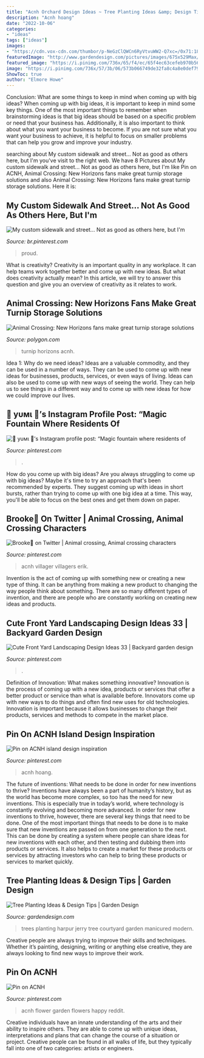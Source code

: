 ```yaml
---
title: "Acnh Orchard Design Ideas ~ Tree Planting Ideas &amp; Design Tips"
description: "Acnh hoang"
date: "2022-10-06"
categories:
- "ideas"
tags: ["ideas"]
images:
- "https://cdn.vox-cdn.com/thumbor/p-NeGzClQWCn6RyVtvuWW2-Q7xc=/0x71:1800x1013/fit-in/1200x630/cdn.vox-cdn.com/uploads/chorus_asset/file/19873727/turnip.jpg"
featuredImage: "http://www.gardendesign.com/pictures/images/675x529Max/site_3/modern-courtyard-manicured-trees-garden-design_11227.jpg"
featured_image: "https://i.pinimg.com/736x/65/f4/ec/65f4ec63cefeb970b5658e4b4e1be574.jpg"
image: "https://i.pinimg.com/736x/57/3b/06/573b066749de32fa8c4a8e0def79c94c.jpg"
ShowToc: true
author: "Elmore Howe"
---
```



Conclusion: What are some things to keep in mind when coming up with big ideas?
When coming up with big ideas, it is important to keep in mind some key things. One of the most important things to remember when brainstorming ideas is that big ideas should be based on a specific problem or need that your business has. Additionally, it is also important to think about what you want your business to become. If you are not sure what you want your business to achieve, it is helpful to focus on smaller problems that can help you grow and improve your industry.

	

		
searching about My custom sidewalk and street... Not as good as others here, but I&#039;m you've visit to the right web. We have 8 Pictures about My custom sidewalk and street... Not as good as others here, but I&#039;m like Pin on ACNH, Animal Crossing: New Horizons fans make great turnip storage solutions and also Animal Crossing: New Horizons fans make great turnip storage solutions. Here it is:
		
    
## My Custom Sidewalk And Street... Not As Good As Others Here, But I&#039;m

<img loading=lazy src="https://i.pinimg.com/736x/65/f4/ec/65f4ec63cefeb970b5658e4b4e1be574.jpg" onerror="this.onerror=null;this.src='https://tse4.mm.bing.net/th?id=OIP.Dg7J56PAdb1a1Y6tQlv7OgHaEK&amp;pid=15.1';" alt="My custom sidewalk and street... Not as good as others here, but I&#039;m">

_Source: br.pinterest.com_

>proud. 

	

What is creativity?
Creativity is an important quality in any workplace. It can help teams work together better and come up with new ideas. But what does creativity actually mean? In this article, we will try to answer this question and give you an overview of creativity as it relates to work.

    
## Animal Crossing: New Horizons Fans Make Great Turnip Storage Solutions

<img loading=lazy src="https://cdn.vox-cdn.com/thumbor/p-NeGzClQWCn6RyVtvuWW2-Q7xc=/0x71:1800x1013/fit-in/1200x630/cdn.vox-cdn.com/uploads/chorus_asset/file/19873727/turnip.jpg" onerror="this.onerror=null;this.src='https://tse1.mm.bing.net/th?id=OIP.7fzDzLtfB1yNC8iRhsfauwHaD4&amp;pid=15.1';" alt="Animal Crossing: New Horizons fans make great turnip storage solutions">

_Source: polygon.com_

>turnip horizons acnh. 

	

Idea 1: Why do we need ideas?
Ideas are a valuable commodity, and they can be used in a number of ways. They can be used to come up with new ideas for businesses, products, services, or even ways of living. Ideas can also be used to come up with new ways of seeing the world. They can help us to see things in a different way and to come up with new ideas for how we could improve our lives.

    
## 💖 уυмι 💖’s Instagram Profile Post: “Magic Fountain Where Residents Of

<img loading=lazy src="https://i.pinimg.com/736x/57/3b/06/573b066749de32fa8c4a8e0def79c94c.jpg" onerror="this.onerror=null;this.src='https://tse1.mm.bing.net/th?id=OIP.X9xOZDuY2VSDUOI7gFEwLAHaFj&amp;pid=15.1';" alt="💖 уυмι 💖’s Instagram profile post: “Magic fountain where residents of">

_Source: pinterest.com_

>. 

	

How do you come up with big ideas?
Are you always struggling to come up with big ideas? Maybe it's time to try an approach that's been recommended by experts. They suggest coming up with ideas in short bursts, rather than trying to come up with one big idea at a time. This way, you'll be able to focus on the best ones and get them down on paper.

    
## Brooke🍄 On Twitter | Animal Crossing, Animal Crossing Characters

<img loading=lazy src="https://i.pinimg.com/736x/3f/1f/7a/3f1f7a12e20fa3ca06ecba2e365e0525.jpg" onerror="this.onerror=null;this.src='https://tse2.mm.bing.net/th?id=OIP.RyJX8hYH7li0RRJIICqPzAHaEK&amp;pid=15.1';" alt="Brooke🍄 on Twitter | Animal crossing, Animal crossing characters">

_Source: pinterest.com_

>acnh villager villagers erik. 

	

Invention is the act of coming up with something new or creating a new type of thing. It can be anything from making a new product to changing the way people think about something. There are so many different types of invention, and there are people who are constantly working on creating new ideas and products.

    
## Cute Front Yard Landscaping Design Ideas 33 | Backyard Garden Design

<img loading=lazy src="https://i.pinimg.com/736x/26/10/c6/2610c69ddb384c6c0a89c598406cd01f.jpg" onerror="this.onerror=null;this.src='https://tse4.mm.bing.net/th?id=OIP.bi8uzvsDovkQ2ld0NC-s3gHaLE&amp;pid=15.1';" alt="Cute Front Yard Landscaping Design Ideas 33 | Backyard garden design">

_Source: pinterest.com_

>. 

	

Definition of Innovation: What makes something innovative?
Innovation is the process of coming up with a new idea, products or services that offer a better product or service than what is available before. Innovators come up with new ways to do things and often find new uses for old technologies. Innovation is important because it allows businesses to change their products, services and methods to compete in the market place.

    
## Pin On ACNH Island Design Inspiration

<img loading=lazy src="https://i.pinimg.com/736x/3b/b5/45/3bb54512c71e3e40a21921039fad0668.jpg" onerror="this.onerror=null;this.src='https://tse2.mm.bing.net/th?id=OIP.RdwYZh_89z704USKo8nfKQHaEK&amp;pid=15.1';" alt="Pin on ACNH island design inspiration">

_Source: pinterest.com_

>acnh hoang. 

	

The future of inventions: What needs to be done in order for new inventions to thrive?
Inventions have always been a part of humanity’s history, but as the world has become more complex, so too has the need for new inventions. This is especially true in today’s world, where technology is constantly evolving and becoming more advanced. In order for new inventions to thrive, however, there are several key things that need to be done. 
One of the most important things that needs to be done is to make sure that new inventions are passed on from one generation to the next. This can be done by creating a system where people can share ideas for new inventions with each other, and then testing and dubbing them into products or services. It also helps to create a market for these products or services by attracting investors who can help to bring these products or services to market quickly.

    
## Tree Planting Ideas &amp; Design Tips | Garden Design

<img loading=lazy src="http://www.gardendesign.com/pictures/images/675x529Max/site_3/modern-courtyard-manicured-trees-garden-design_11227.jpg" onerror="this.onerror=null;this.src='https://tse2.mm.bing.net/th?id=OIP.XVzejLA_jlwAvpmrozyRVwHaE6&amp;pid=15.1';" alt="Tree Planting Ideas &amp; Design Tips | Garden Design">

_Source: gardendesign.com_

>trees planting harpur jerry tree courtyard garden manicured modern. 

	

Creative people are always trying to improve their skills and techniques. Whether it’s painting, designing, writing or anything else creative, they are always looking to find new ways to improve their work.

    
## Pin On ACNH

<img loading=lazy src="https://i.pinimg.com/736x/80/8a/1c/808a1cfb340d5eda6761caaee66b65c9.jpg" onerror="this.onerror=null;this.src='https://tse4.mm.bing.net/th?id=OIP.NKQdPIZvws_ZIZSuRKLJkQHaEK&amp;pid=15.1';" alt="Pin on ACNH">

_Source: pinterest.com_

>acnh flower garden flowers happy reddit. 

	

Creative individuals have an innate understanding of the arts and their ability to inspire others. They are able to come up with unique ideas, interpretations and plans that can change the course of a situation or project. Creative people can be found in all walks of life, but they typically fall into one of two categories: artists or engineers.

